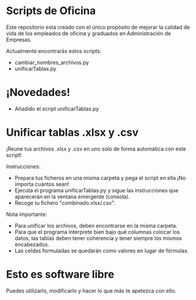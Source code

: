 # Scripts de Oficina

Este repositorio está creado con el único propósito de mejorar la calidad de vida de los empleados de oficina y graduados en Administración de Empresas. 

Actualmente encontrarás estos scripts:
  - cambiar_nombres_archivos.py
  - unificarTablas.py


# ¡Novedades!

  - Añadido el script unificarTablas.py


# Unificar tablas .xlsx y .csv

¡Reune tus archivos .xlsx y .csv en uno solo de forma automática con este script!

Instrucciones:
- Prepara tus ficheros en una misma carpeta y pega el script en ella ¡No importa cuántos sean!
- Ejecuta el programa unificarTablas.py y sigue las instrucciones que aparecerán en la ventana emergente (consola).
- Recoge tu fichero "combinado.xlsx/.csv".

Nota importante:
- Para unificar los archivos, deben encontrarse en la misma carpeta.
- Para que el programa interprete bien bajo qué columnas colocar los datos, las tablas deben tener coherencia y tener siempre los mismos encabezados.
- Las celdas formuladas se quedarán como valores en lugar de fórmulas.


# Esto es software libre
Puedes utilizarlo, modificarlo y hacer lo que más te apetezca con ello.
